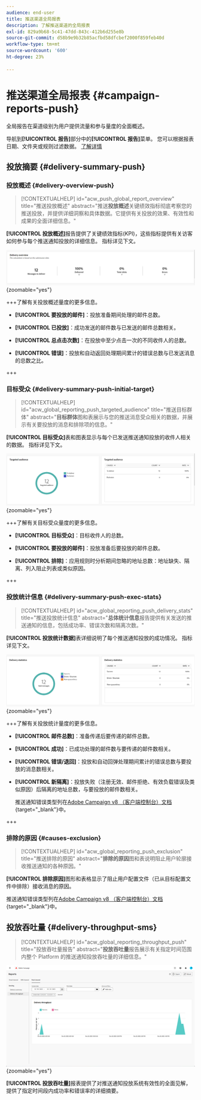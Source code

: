```yaml
---
audience: end-user
title: 推送渠道全局报表
description: 了解推送渠道的全局报表
exl-id: 829a9b68-5c41-47dd-843c-412b6d255e8b
source-git-commit: d58b9e9b32b85acfbd58dfcbef2000f859feb40d
workflow-type: tm+mt
source-wordcount: '600'
ht-degree: 23%

---
```


# 推送渠道全局报表 {#campaign-reports-push}

全局报告在渠道级别为用户提供流量和参与量度的全面概述。

导航到&#x200B;**[!UICONTROL 报告]**&#x200B;部分中的&#x200B;**[!UICONTROL 报告]**&#x200B;菜单。 您可以根据报表日期、文件夹或规则过滤数据。 [了解详情](global-reports.md)

## 投放摘要 {#delivery-summary-push}

### 投放概述 {#delivery-overview-push}

>[!CONTEXTUALHELP]
>id="acw_push_global_report_overview"
>title="推送投放概述"
>abstract="推送&#x200B;**投放概述**&#x200B;关键绩效指标彻底考察您的推送投放，并提供详细洞察和具体数据。它提供有关投放的效果、有效性和成果的全面详细信息。"

**[!UICONTROL 投放概述]**&#x200B;报告提供了关键绩效指标(KPI)，这些指标提供有关访客如何参与每个推送通知投放的详细信息。 指标详见下文。

![传递概述量度，显示与推送通知性能相关的KPI。](assets/global_report_push_delivery_overview.png){zoomable="yes"}

+++了解有关投放概述量度的更多信息。

* **[!UICONTROL 要投放的邮件]**：投放准备期间处理的邮件总数。

* **[!UICONTROL 已投放]**：成功发送的邮件数与已发送的邮件总数相关。

* **[!UICONTROL 总点击次数]**：在投放中至少点击一次的不同收件人的总数。

* **[!UICONTROL 错误]**：投放和自动返回处理期间累计的错误总数与已发送消息的总数之比。

+++

### 目标受众 {#delivery-summary-push-initial-target}

>[!CONTEXTUALHELP]
>id="acw_global_reporting_push_targeted_audience"
>title="推送目标群体"
>abstract="**目标群体**&#x200B;图和表展示与您的推送消息受众相关的数据，并展示有关要投放的消息和排除项的信息。"

**[!UICONTROL 目标受众]**&#x200B;表和图表显示与每个已发送推送通知投放的收件人相关的数据。 指标详见下文。

![目标受众量度，显示与推送通知的收件人和排除项相关的数据。](assets/global_report_push_targeted_audience.png){zoomable="yes"}

+++了解有关目标受众量度的更多信息。

* **[!UICONTROL 目标受众]**：目标收件人的总数。

* **[!UICONTROL 要投放的邮件]**：投放准备后要投放的邮件总数。

* **[!UICONTROL 排除]**：应用规则时分析期间忽略的地址总数：地址缺失、隔离、列入阻止列表或类似原因。

+++

### 投放统计信息 {#delivery-summary-push-exec-stats}

>[!CONTEXTUALHELP]
>id="acw_global_reporting_push_delivery_stats"
>title="推送投放统计信息"
>abstract="**总体统计信息**&#x200B;报告提供有关发送的推送通知的信息，包括成功率、错误次数和隔离次数。"

**[!UICONTROL 投放统计数据]**&#x200B;表详细说明了每个推送通知投放的成功情况。 指标详见下文。

![投放统计量度，显示推送通知的成功率、错误和隔离。](assets/global_report_push_delivery_statistics.png){zoomable="yes"}

+++了解有关投放统计量度的更多信息。

* **[!UICONTROL 邮件总数]**：准备传递后要传递的邮件总数。

* **[!UICONTROL 成功]**：已成功处理的邮件数与要传递的邮件数相关。

* **[!UICONTROL 错误/退回]**：投放和自动回弹处理期间累计的错误总数与要投放的消息数相关。

* **[!UICONTROL 新隔离]**：投放失败（注册无效、邮件拒绝、有效负载错误及类似原因）后隔离的地址总数，与要投放的邮件数相关。

  推送通知错误类型列在[Adobe Campaign v8 （客户端控制台）文档](https://experienceleague.adobe.com/docs/campaign/campaign-v8/send/failures/delivery-failures.html?lang=zh-Hans#push-error-types){target="_blank"}中。

+++

### 排除的原因 {#causes-exclusion}

>[!CONTEXTUALHELP]
>id="acw_global_reporting_push_exclusion"
>title="推送排除的原因"
>abstract="**排除的原因**&#x200B;图和表说明阻止用户轮廓接收推送通知的各种原因。"

**[!UICONTROL 排除原因]**&#x200B;图形和表格显示了阻止用户配置文件（已从目标配置文件中排除）接收消息的原因。

推送通知错误类型列在[Adobe Campaign v8 （客户端控制台）文档](https://experienceleague.adobe.com/docs/campaign/campaign-v8/send/failures/delivery-failures.html?lang=zh-Hans#push-error-types){target="_blank"}中。

## 投放吞吐量 {#delivery-throughput-sms}

>[!CONTEXTUALHELP]
>id="acw_global_reporting_throughput_push"
>title="投放吞吐量报告"
>abstract="**投放吞吐量**&#x200B;报告展示有关指定时间范围内整个 Platform 的推送通知投放吞吐量的详细信息。"

![投放吞吐量量度，显示指定时间段内推送通知的成功率和错误率。](assets/global_report_push_delivery_throughput.png){zoomable="yes"}

**[!UICONTROL 投放吞吐量]**&#x200B;报表提供了对推送通知投放系统有效性的全面见解，提供了指定时间段内成功率和错误率的详细摘要。